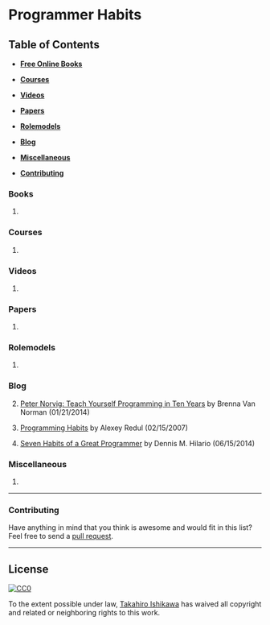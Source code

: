# Programmer Habits 

## Table of Contents

* **[Free Online Books](#books)**  

* **[Courses](#courses)**  

* **[Videos](#videos)**  

* **[Papers](#papers)**  

* **[Rolemodels](#rolemodels)**  

* **[Blog](#blog)**  

* **[Miscellaneous](#miscellaneous)**  

* **[Contributing](#contributing)**  


### Books

1.  
 
### Courses

1.  

### Videos

1.  

### Papers

1.  

### Rolemodels

1. 

### Blog

2. [Peter Norvig: Teach Yourself Programming in Ten Years](http://blog.udacity.com/2014/01/peter-norvig-teach-yourself-programming.html) by Brenna Van Norman  (01/21/2014) 

2. [Programming Habits](http://web.mit.edu/~axch/www/programming_habits.html) by Alexey Redul  (02/15/2007) 

3. [Seven Habits of a Great Programmer](https://medium.com/@hilsoftinc/seven-habits-of-a-great-programmer-36682b736c83#.a51egdii0) by Dennis M. Hilario  (06/15/2014) 



### Miscellaneous

1.  

-----
### Contributing
Have anything in mind that you think is awesome and would fit in this list? Feel free to send a [pull request](https://github.com/HiroIshikawa/programmer-habits/pulls). 

-----
## License

[![CC0](http://i.creativecommons.org/p/zero/1.0/88x31.png)](http://creativecommons.org/publicdomain/zero/1.0/)

To the extent possible under law, [Takahiro Ishikawa](https://linkedin.com/in/takahiroishikawa) has waived all copyright and related or neighboring rights to this work.